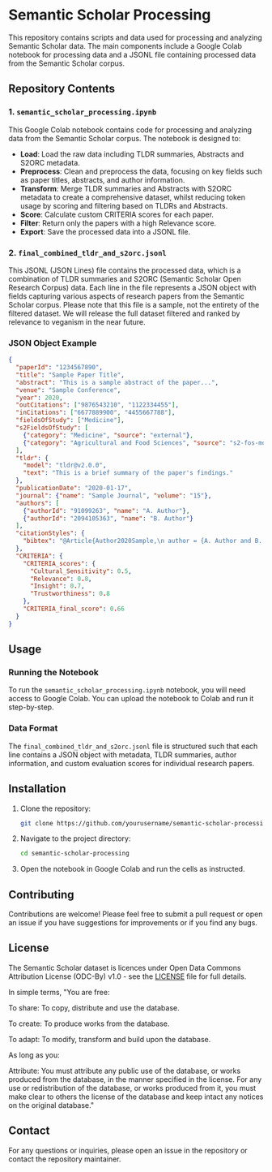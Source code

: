 # Semantic Scholar Processing

This repository contains scripts and data used for processing and analyzing Semantic Scholar data. The main components include a Google Colab notebook for processing data and a JSONL file containing processed data from the Semantic Scholar corpus.

## Repository Contents

### 1. `semantic_scholar_processing.ipynb`
This Google Colab notebook contains code for processing and analyzing data from the Semantic Scholar corpus. The notebook is designed to:
- **Load**: Load the raw data including TLDR summaries, Abstracts and S2ORC metadata.
- **Preprocess**: Clean and preprocess the data, focusing on key fields such as paper titles, abstracts, and author information.
- **Transform**: Merge TLDR summaries and Abstracts with S2ORC metadata to create a comprehensive dataset, whilst reducing token usage by scoring and filtering based on TLDRs and Abstracts.
- **Score**: Calculate custom CRITERIA scores for each paper.
- **Filter**: Return only the papers with a high Relevance score.
- **Export**: Save the processed data into a JSONL file.

### 2. `final_combined_tldr_and_s2orc.jsonl`
This JSONL (JSON Lines) file contains the processed data, which is a combination of TLDR summaries and S2ORC (Semantic Scholar Open Research Corpus) data. Each line in the file represents a JSON object with fields capturing various aspects of research papers from the Semantic Scholar corpus. Please note that this file is a sample, not the entirety of the filtered dataset. We will release the full dataset filtered and ranked by relevance to veganism in the near future.

### JSON Object Example
```json
{
  "paperId": "1234567890",
  "title": "Sample Paper Title",
  "abstract": "This is a sample abstract of the paper...",
  "venue": "Sample Conference",
  "year": 2020,
  "outCitations": ["9876543210", "1122334455"],
  "inCitations": ["6677889900", "4455667788"],
  "fieldsOfStudy": ["Medicine"],
  "s2FieldsOfStudy": [
    {"category": "Medicine", "source": "external"},
    {"category": "Agricultural and Food Sciences", "source": "s2-fos-model"}
  ],
  "tldr": {
    "model": "tldr@v2.0.0",
    "text": "This is a brief summary of the paper's findings."
  },
  "publicationDate": "2020-01-17",
  "journal": {"name": "Sample Journal", "volume": "15"},
  "authors": [
    {"authorId": "91099263", "name": "A. Author"},
    {"authorId": "2094105363", "name": "B. Author"}
  ],
  "citationStyles": {
    "bibtex": "@Article{Author2020Sample,\n author = {A. Author and B. Author},\n journal = {Sample Journal},\n title = {Sample Paper Title},\n volume = {15},\n year = {2020}\n}"
  },
  "CRITERIA": {
    "CRITERIA_scores": {
      "Cultural_Sensitivity": 0.5,
      "Relevance": 0.8,
      "Insight": 0.7,
      "Trustworthiness": 0.8
    },
    "CRITERIA_final_score": 0.66
  }
}
```

## Usage

### Running the Notebook
To run the `semantic_scholar_processing.ipynb` notebook, you will need access to Google Colab. You can upload the notebook to Colab and run it step-by-step.

### Data Format
The `final_combined_tldr_and_s2orc.jsonl` file is structured such that each line contains a JSON object with metadata, TLDR summaries, author information, and custom evaluation scores for individual research papers.

## Installation

1. Clone the repository:

   ```bash
   git clone https://github.com/yourusername/semantic-scholar-processing.git
   ```

2. Navigate to the project directory:

   ```bash
   cd semantic-scholar-processing
   ```

3. Open the notebook in Google Colab and run the cells as instructed.

## Contributing

Contributions are welcome! Please feel free to submit a pull request or open an issue if you have suggestions for improvements or if you find any bugs.

## License

The Semantic Scholar dataset is licences under Open Data Commons Attribution License (ODC-By) v1.0 - see the [LICENSE]([LICENSE](https://opendatacommons.org/licenses/by/1-0/)) file for full details.

In simple terms, "You are free:

To share: To copy, distribute and use the database.

To create: To produce works from the database.

To adapt: To modify, transform and build upon the database.

As long as you:

Attribute: You must attribute any public use of the database, or works produced from the database, in the manner specified in the license. For any use or redistribution of the database, or works produced from it, you must make clear to others the license of the database and keep intact any notices on the original database."

## Contact

For any questions or inquiries, please open an issue in the repository or contact the repository maintainer.
